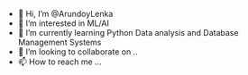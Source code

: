 - 👋 Hi, I’m @ArundoyLenka
- 👀 I’m interested in ML/AI
- 🌱 I’m currently learning Python Data analysis and Database Management Systems
- 💞️ I’m looking to collaborate on ..
- 📫 How to reach me ...

<!---
ArundoyLenka/ArundoyLenka is a ✨ special ✨ repository because its `README.md` (this file) appears on your GitHub profile.
You can click the Preview link to take a look at your changes.
--->
